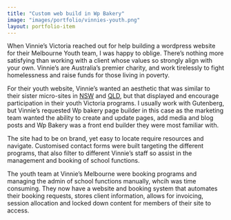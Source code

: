 ```yaml
---
title: "Custom web build in Wp Bakery"
image: "images/portfolio/vinnies-youth.png"
layout: portfolio-item
---
```


When Vinnie’s Victoria reached out for help building a wordpress website for their Melbourne Youth team, I was happy to oblige. There’s nothing more satisfying than working with a client whose values so strongly align with your own. Vinnie’s are Australia’s premier charity, and work tirelessly to fight homelessness and raise funds for those living in poverty.

For their youth website, Vinnie’s wanted an aesthetic that was similar to their sister micro-sites in [NSW](https://youthnsw.vinnies.org.au/) and [QLD](https://qld.vinnies.org.au/), but that displayed and encourage participation in their youth Victoria programs. I usually work with Gutenberg, but Vinnie’s requested Wp bakery page builder in this case as the marketing team wanted the ability to create and update pages, add media and blog posts and Wp Bakery was a front end builder they were most familiar with.

The site had to be on brand, yet easy to locate require resources and navigate. Customised contact forms were built targeting the different programs, that also filter to different Vinnie’s staff so assist in the management and booking of school functions.

The youth team at Vinnie’s Melbourne were booking programs and managing the admin of school functions manually, whcih was time consuming. They now have a website and booking system that automates their booking requests, stores client information, allows for invoicing, session allocation and locked down content for members of their site to access.